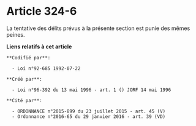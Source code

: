 # Article 324-6

La tentative des délits prévus à la présente section est punie des mêmes peines.

**Liens relatifs à cet article**

	**Codifié par**:

	  - Loi n°92-685 1992-07-22

	**Créé par**:

	  - Loi n°96-392 du 13 mai 1996 - art. 1 () JORF 14 mai 1996

	**Cité par**:

	  - ORDONNANCE n°2015-899 du 23 juillet 2015 - art. 45 (V)
	  - Ordonnance n°2016-65 du 29 janvier 2016 - art. 39 (VD)
